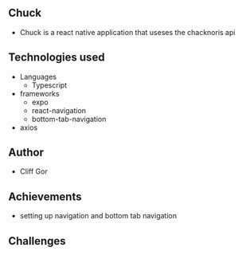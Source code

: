 ## Chuck
- Chuck is a react native application that useses the chacknoris api

## Technologies used
- Languages
  - Typescript
- frameworks
  - expo
  - react-navigation
  - bottom-tab-navigation
- axios
  
## Author
- Cliff Gor

## Achievements
- setting up navigation and bottom tab navigation

## Challenges